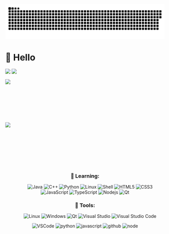 <!-- 贪吃蛇代码贡献图 -->
<div align="center"><img src="https://github.com/Ohto-Ai-Dev/res/raw/master/assets/beiklive/github-contribution-grid-snake.svg" /></div>


#  🙋 Hello

![](https://visitor-badge.glitch.me/badge?page_id=rikkely)
![](https://img.shields.io/github/last-commit/rikkely/rikkely?logo=markdown&label=LAST+UPDATE&color=29bf12&style=flat)

<div align="center">
	
<div style="height:274px;display: flex;flex-direction: column">
	<img height="137px" src="https://github-readme-stats.vercel.app/api?username=rikkely&hide_title=true&hide_border=true&show_icons=true&theme=highcontrast&count_private=true&include_all_commits=true" />
	<img  height="137px" src="https://github-readme-stats.vercel.app/api/top-langs/?username=beiklive&layout=compact&theme=highcontrast" />
</div>	
	
### 💪 Learning: 

&emsp;&emsp;
![Java](https://img.shields.io/badge/Java-%2300599C.svg?style=flat-square&logo=Java&logoColor=white)
![C++](https://img.shields.io/badge/C++-000?&logo=C%2b%2b&logoColor=00599C)
![Python](https://img.shields.io/badge/-Python-pink?style=flat-square&logo=Python)
![Linux](https://img.shields.io/badge/-java-yellow?style=flat-square&logo=java)
![Shell](https://img.shields.io/badge/Shell-%2300f.svg?style=flat-square&logo=mysql&logoColor=white)
![HTML5](https://img.shields.io/badge/-HTML5-E34F26?style=flat-square&logo=html5&logoColor=white)
![CSS3](https://img.shields.io/badge/-CSS3-1572B6?style=flat-square&logo=css3)
![JavaScript](https://img.shields.io/badge/-JavaScript-oringe?style=flat-square&logo=javascript)
![TypeScript](https://img.shields.io/badge/typescript-%23007ACC.svg?style=flat-square&logo=typescript&logoColor=white)
![Nodejs](https://img.shields.io/badge/-Nodejs-c0ebd?style=flat-square&logo=Node.js)
![Qt](https://img.shields.io/badge/Qt-%23217346.svg?style=style=flat-square&logo=Qt&logoColor=white)

### 🧰 Tools:

&emsp;&emsp;
![Linux](https://img.shields.io/badge/-Linux-000?&logo=Linux)
![Windows](https://img.shields.io/badge/-Windows-000?&logo=Windows&logoColor=0078D6)
![Qt](https://img.shields.io/badge/-Qt-000?&logo=Qt)
![Visual Studio](https://img.shields.io/badge/-Visual_Studio-000?&logo=VisualStudio&logoColor=5C2D91)
![Visual Studio Code](https://img.shields.io/badge/-Visual_Studio_Code-000?&logo=VisualStudioCode&logoColor=007ACC)
	
</div>
<!-- Gif -->
<div align="center">
  <img alt="VSCode" src="https://i.giphy.com/media/IdyAQJVN2kVPNUrojM/200.webp" width="100" title="vscode">
  <img alt="python" src="https://i.giphy.com/media/LMt9638dO8dftAjtco/200.webp" width="100" title="python">
  <img alt="javascript" src="https://media3.giphy.com/media/ln7z2eWriiQAllfVcn/200w.webp" width="100" title="javascript">
  <img alt="github" src="https://i.giphy.com/media/KzJkzjggfGN5Py6nkT/200.webp" width="100" title="github">
  <img alt="node" src="https://media.giphy.com/media/kdFc8fubgS31b8DsVu/giphy.gif" width="85" title="node">
</div>

